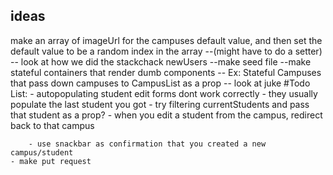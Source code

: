 ## ideas
make an array of imageUrl for the campuses default value, and then set the default value to be a random index in the array
--(might have to do a setter)
-- look at how we did the stackchack newUsers
--make seed file
--make stateful containers that render dumb components
-- Ex: Stateful Campuses that pass down campuses to CampusList as a prop
-- look at juke
#Todo List:
    - autopopulating student edit forms dont work correctly
        - they usually populate the last student you got
        - try filtering currentStudents and pass that student as a prop?
    - when you edit a student from the campus, redirect back to that campus

        - use snackbar as confirmation that you created a new campus/student
    - make put request